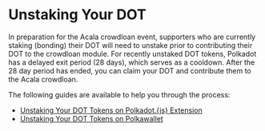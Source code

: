 # Unstaking Your DOT

In preparation for the Acala crowdloan event, supporters who are currently staking (bonding) their DOT will need to unstake prior to contributing their DOT to the crowdloan module. For recently unstaked DOT tokens, Polkadot has a delayed exit period (28 days), which serves as a cooldown. After the 28 day period has ended, you can claim your DOT and contribute them to the Acala crowdloan.

The following guides are available to help you through the process: 

* [Unstaking Your DOT Tokens on Polkadot.{js} Extension](https://wiki.acala.network/acala/acala-crowdloan/dot-address/unstaking-your-dot/unstaking-your-dot-tokens-on-polkadot.-js-extension)
* [Unstaking Your DOT Tokens on Polkawallet](https://wiki.acala.network/acala/acala-crowdloan/dot-address/unstaking-your-dot/unstaking-your-dot-tokens-on-polkawallet)
